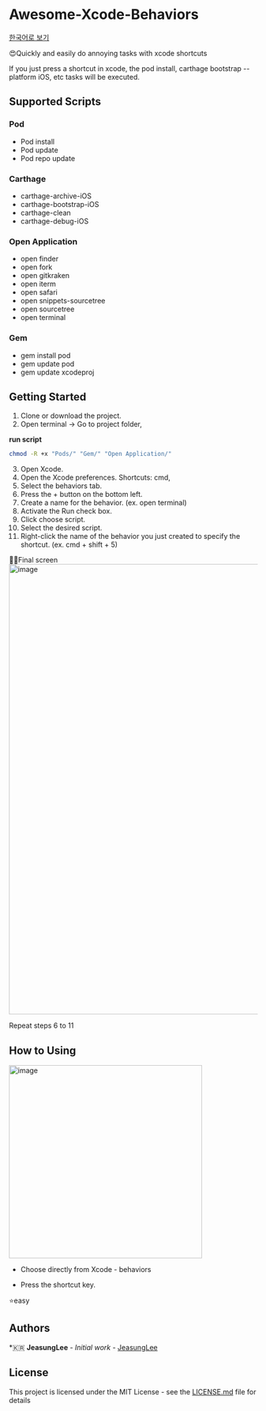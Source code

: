 # Awesome-Xcode-Behaviors
[한국어로 보기](https://github.com/JeaSungLEE/Awesome-Xcode-Behaviors/blob/master/READMEKR.md)

😍Quickly and easily do annoying tasks with xcode shortcuts

If you just press a shortcut in xcode, the pod install, carthage bootstrap --platform iOS, etc tasks will be executed.

## Supported Scripts
### Pod
- Pod install
- Pod update
- Pod repo update
### Carthage
- carthage-archive-iOS
-	carthage-bootstrap-iOS
-	carthage-clean
-	carthage-debug-iOS
### Open Application
-	open finder
-	open fork
-	open gitkraken
-	open iterm
-	open safari
-	open snippets-sourcetree
-	open sourcetree
-	open terminal
### Gem
- gem install pod
-	gem update pod
-	gem update xcodeproj

## Getting Started

1. Clone or download the project.
2. Open terminal -> Go to project folder,

**run script**
```bash 
chmod -R +x "Pods/" "Gem/" "Open Application/"
```
3. Open Xcode.
4. Open the Xcode preferences. Shortcuts: cmd,
5. Select the behaviors tab.
6. Press the + button on the bottom left.
7. Create a name for the behavior. (ex. open terminal)
8. Activate the Run check box.
9. Click choose script.
10. Select the desired script.
11. Right-click the name of the behavior you just created to specify the shortcut. (ex. cmd + shift + 5)

🎉🎊Final screen
<img width="912" alt="image" src="https://user-images.githubusercontent.com/13097922/61684922-f96ce700-ad55-11e9-95ea-a44b4fab1e7b.png">

Repeat steps 6 to 11

## How to Using
<img width="391" alt="image" src="https://user-images.githubusercontent.com/13097922/61765158-d6563c00-ae16-11e9-94d7-6af61f501acc.png">

- Choose directly from Xcode - behaviors

- Press the shortcut key.

⭐️easy

## Authors

*🇰🇷 **JeasungLee** - *Initial work* - [JeasungLee](https://github.com/JeaSungLEE)

## License

This project is licensed under the MIT License - see the [LICENSE.md](LICENSE.md) file for details
